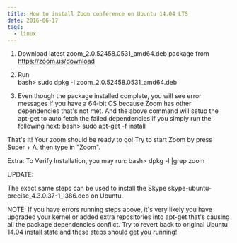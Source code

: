 ```yaml
---
title: How to install Zoom conference on Ubuntu 14.04 LTS
date: 2016-06-17
tags:
  - linux
---
```

1. Download latest zoom_2.0.52458.0531_amd64.deb package from https://zoom.us/download

2. Run  
bash> sudo dpkg -i zoom_2.0.52458.0531_amd64.deb

3. Even though the package installed complete, you will see error messages if you have a 64-bit OS because Zoom has other dependencies that's not met. And the above command will setup the apt-get to auto fetch the failed dependencies if you simply run the following next:
bash> sudo apt-get -f install

That's it! Your zoom should be ready to go! Try to start Zoom by press Super + A, then type in "Zoom". 

Extra: To Verify Installation, you may run:
bash> dpkg -l |grep zoom

UPDATE:

The exact same steps can be used to install the Skype skype-ubuntu-precise_4.3.0.37-1_i386.deb on Ubuntu.

NOTE: If you have errors running steps above, it's very likely you have upgraded your kernel or added extra repositories into apt-get that's causing all the package dependencies conflict. Try to revert back to original Ubuntu 14.04 install state and these steps should get you running!